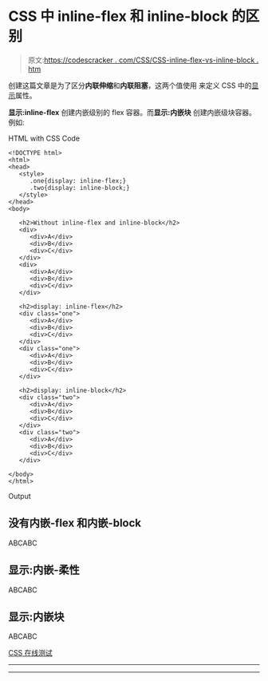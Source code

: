# CSS 中 inline-flex 和 inline-block 的区别

> 原文:[https://codescracker . com/CSS/CSS-inline-flex-vs-inline-block . htm](https://codescracker.com/css/css-inline-flex-vs-inline-block.htm)

创建这篇文章是为了区分**内联伸缩**和**内联阻塞**，这两个值使用 来定义 CSS 中的[显示](/css/css-display.htm)属性。

**显示:inline-flex** 创建内嵌级别的 flex 容器。而**显示:内嵌块** 创建内嵌级块容器。例如:

HTML with CSS Code

```
<!DOCTYPE html>
<html>
<head>
   <style>
      .one{display: inline-flex;}
      .two{display: inline-block;}
   </style>
</head>
<body>

   <h2>Without inline-flex and inline-block</h2>
   <div>
      <div>A</div>
      <div>B</div>
      <div>C</div>
   </div>
   <div>
      <div>A</div>
      <div>B</div>
      <div>C</div>
   </div>

   <h2>display: inline-flex</h2>
   <div class="one">
      <div>A</div>
      <div>B</div>
      <div>C</div>
   </div>
   <div class="one">
      <div>A</div>
      <div>B</div>
      <div>C</div>
   </div>

   <h2>display: inline-block</h2>
   <div class="two">
      <div>A</div>
      <div>B</div>
      <div>C</div>
   </div>
   <div class="two">
      <div>A</div>
      <div>B</div>
      <div>C</div>
   </div>

</body>
</html>
```

Output

## 没有内嵌-flex 和内嵌-block

ABCABC

## 显示:内嵌-柔性

ABCABC

## 显示:内嵌块

ABCABC

[CSS 在线测试](/exam/showtest.php?subid=5)

* * *

* * *